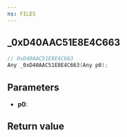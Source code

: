 ```yaml
---
ns: FILES
---
```

## _0xD40AAC51E8E4C663

```c
// 0xD40AAC51E8E4C663
Any _0xD40AAC51E8E4C663(Any p0);
```


## Parameters
* **p0**: 

## Return value
